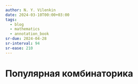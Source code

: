 ```yaml
---
author: N. Y. Vilenkin
date: 2024-03-10T00:00+03:00
tags:
  - blog
  - mathematics
  - annotation_book
sr-due: 2024-04-28
sr-interval: 94
sr-ease: 210
---
```


# Популярная комбинаторика
